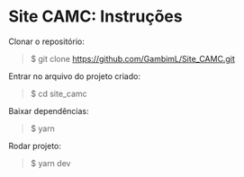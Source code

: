 # Site CAMC: Instruções

Clonar o repositório:
> $ git clone https://github.com/GambimL/Site_CAMC.git

Entrar no arquivo do projeto criado:
> $ cd site_camc

Baixar dependências:
> $ yarn

Rodar projeto:
> $ yarn dev
